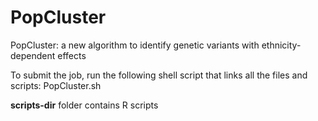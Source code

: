 # PopCluster
PopCluster: a new algorithm to identify genetic variants with ethnicity-dependent effects

To submit the job, run the following shell script that links all the files and scripts: PopCluster.sh

**scripts-dir** folder contains R scripts
